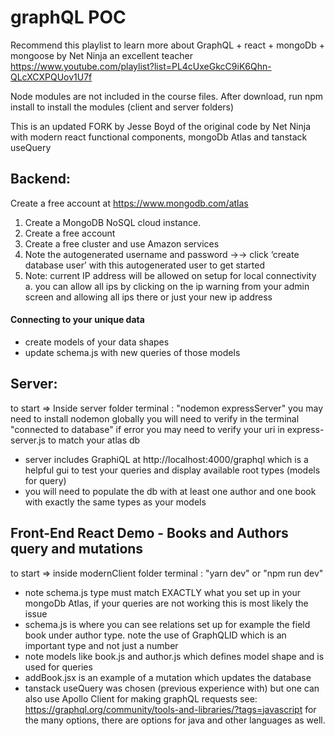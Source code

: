 # graphQL POC
Recommend this playlist to learn more about GraphQL + react + mongoDb + mongoose by Net Ninja an excellent teacher
https://www.youtube.com/playlist?list=PL4cUxeGkcC9iK6Qhn-QLcXCXPQUov1U7f

Node modules are not included in the course files. After download, run npm install to install the modules (client and server folders)

This is an updated FORK by Jesse Boyd of the original code by Net Ninja with modern react functional components, mongoDb Atlas and tanstack useQuery

## Backend: 
Create a free account at https://www.mongodb.com/atlas 
1.	Create a MongoDB NoSQL cloud instance.
2.	Create a free account
3.	Create a free cluster and use Amazon services
4.	Note the autogenerated username and password ->-> click ‘create database user’ with this autogenerated user to get started
5.	Note: current IP address will be allowed on setup for local connectivity
    a. you can allow all ips by clicking on the ip warning from your admin screen and allowing all ips there or just your new ip address

####    Connecting to your unique data
* create models of your data shapes
* update schema.js with new queries of those models


## Server:
to start => Inside server folder terminal : "nodemon expressServer"
you may need to install nodemon globally
you will need to verify in the terminal "connected to database" 
if error you may need to verify your uri in express-server.js to match your atlas db
* server includes GraphiQL at http://localhost:4000/graphql which is a helpful gui to test your queries and display available root types (models for query)
* you will need to populate the db with at least one author and one book with exactly the same types as your models

## Front-End React Demo - Books and Authors query and mutations
to start => inside modernClient folder terminal : "yarn dev" or "npm run dev"
* note schema.js type must match EXACTLY what you set up in your mongoDb Atlas, if your queries are not working this is most likely the issue
* schema.js is where you can see relations set up for example the field book under author type.  note the use of GraphQLID which is an important type and not just a number
* note models like book.js and author.js which defines model shape and is used for queries
* addBook.jsx is an example of a mutation which updates the database
* tanstack useQuery was chosen (previous experience with) but one can also use Apollo Client for making graphQL requests
    see: https://graphql.org/community/tools-and-libraries/?tags=javascript for the many options, there are options for java and other languages as well.




